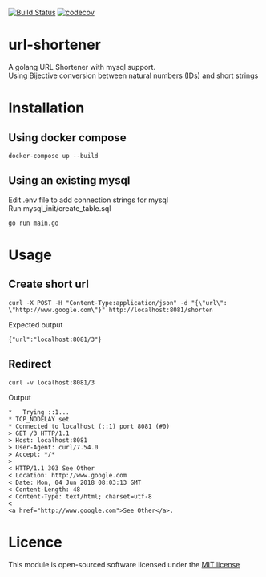[![Build Status](https://travis-ci.com/pantrif/url-shortener.svg?branch=master)](https://travis-ci.com/pantrif/url-shortener)
[![codecov](https://codecov.io/gh/pantrif/url-shortener/branch/master/graph/badge.svg)](https://codecov.io/gh/pantrif/url-shortener)

# url-shortener
A golang URL Shortener with mysql support.  
Using Bijective conversion between natural numbers (IDs) and short strings

# Installation
## Using docker compose
```
docker-compose up --build
```
## Using an existing mysql

Edit .env file to add connection strings for mysql  
Run mysql_init/create_table.sql  
```
go run main.go
```

# Usage

## Create short url
```
curl -X POST -H "Content-Type:application/json" -d "{\"url\": \"http://www.google.com\"}" http://localhost:8081/shorten
```
Expected output  
```
{"url":"localhost:8081/3"}
```

## Redirect
```
curl -v localhost:8081/3
```
Output  
```
*   Trying ::1...
* TCP_NODELAY set
* Connected to localhost (::1) port 8081 (#0)
> GET /3 HTTP/1.1
> Host: localhost:8081
> User-Agent: curl/7.54.0
> Accept: */*
>
< HTTP/1.1 303 See Other
< Location: http://www.google.com
< Date: Mon, 04 Jun 2018 08:03:13 GMT
< Content-Length: 48
< Content-Type: text/html; charset=utf-8
<
<a href="http://www.google.com">See Other</a>.
```

# Licence 
This module is open-sourced software licensed under the [MIT license](http://opensource.org/licenses/MIT)
